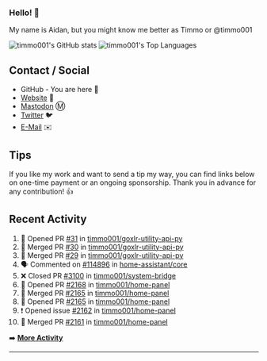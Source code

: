 ### Hello! 👋

My name is Aidan, but you might know me better as Timmo or @timmo001

![timmo001's GitHub stats](https://github-readme-stats.vercel.app/api?username=timmo001&theme=transparent&show_icons=true&hide_border=true&count_private=true&hide=contribs)
![timmo001's Top Languages](https://github-readme-stats.vercel.app/api/top-langs/?username=timmo001&theme=transparent&show_icons=true&hide_border=true&count_private=true&langs_count=8&layout=compact)

## Contact / Social

- GitHub - You are here 👋
- [Website](https://timmo.dev) 📙
- <a href="https://fosstodon.org/@timmo" rel="me" target="_blank">Mastodon</a> Ⓜ️
- [Twitter](https://twitter.com/timmo001) 🐦
- [E-Mail](mailto:aidan@timmo.dev) ✉️

## Tips

If you like my work and want to send a tip my way, you can find links below on one-time payment or an ongoing sponsorship. Thank you in advance for any contribution! 👍

## Recent Activity

<!--START_SECTION:activity-->
1. 💪 Opened PR [#31](https://github.com/timmo001/goxlr-utility-api-py/pull/31) in [timmo001/goxlr-utility-api-py](https://github.com/timmo001/goxlr-utility-api-py)
2. 🎉 Merged PR [#30](https://github.com/timmo001/goxlr-utility-api-py/pull/30) in [timmo001/goxlr-utility-api-py](https://github.com/timmo001/goxlr-utility-api-py)
3. 🎉 Merged PR [#29](https://github.com/timmo001/goxlr-utility-api-py/pull/29) in [timmo001/goxlr-utility-api-py](https://github.com/timmo001/goxlr-utility-api-py)
4. 🗣 Commented on [#114896](https://github.com/home-assistant/core/issues/114896) in [home-assistant/core](https://github.com/home-assistant/core)
5. ❌ Closed PR [#3100](https://github.com/timmo001/system-bridge/pull/3100) in [timmo001/system-bridge](https://github.com/timmo001/system-bridge)
6. 💪 Opened PR [#2168](https://github.com/timmo001/home-panel/pull/2168) in [timmo001/home-panel](https://github.com/timmo001/home-panel)
7. 🎉 Merged PR [#2165](https://github.com/timmo001/home-panel/pull/2165) in [timmo001/home-panel](https://github.com/timmo001/home-panel)
8. 💪 Opened PR [#2165](https://github.com/timmo001/home-panel/pull/2165) in [timmo001/home-panel](https://github.com/timmo001/home-panel)
9. ❗️ Opened issue [#2162](https://github.com/timmo001/home-panel/issues/2162) in [timmo001/home-panel](https://github.com/timmo001/home-panel)
10. 🎉 Merged PR [#2161](https://github.com/timmo001/home-panel/pull/2161) in [timmo001/home-panel](https://github.com/timmo001/home-panel)
<!--END_SECTION:activity-->

➡️  **[More Activity](/RECENT-ACTIVITY.md)**

---

[sponsor-badge]: https://github.com/timmo001/timmo001/blob/master/sponsor.png?raw=true
[sponsor]: https://github.com/sponsors/timmo001?o=esc
